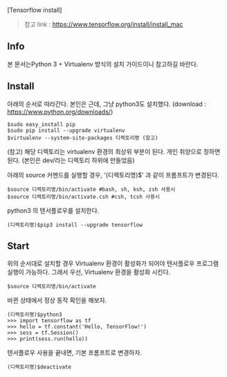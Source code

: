 [Tensorflow install]
> 참고 link : https://www.tensorflow.org/install/install_mac
## Info
본 문서는Python 3 +  Virtualenv 방식의 설치 가이드이니 참고하길 바란다.

## Install
아래의 순서로 따라간다.
본인은 근데, 그냥 python3도 설치했다.
(download : https://www.python.org/downloads/)

```
$sudo easy_install pip
$sudo pip install --upgrade virtualenv
$virtualenv --system-site-packages 디렉토리명 (참고)
```
(참고) 해당 디렉토리는 virtualenv 환경의 최상위 부분이 된다. 개인 취양으로 정하면 된다. (본인은 dev/라는 디렉토리 하위에 만들었음)

아래의 source 커멘드를 실행할 경우, '(디렉토리명)$' 과 같이 프롬프트가 변경된다.
```
$source 디렉토리명/bin/activate #bash, sh, ksh, zsh 사용시
$source 디렉토리명/bin/activate.csh #csh, tcsh 사용시
```

python3 의 텐서플로우를 설치한다.
```
(디렉토리명)$pip3 install --upgrade tensorflow 
```

## Start
위의 순서대로 설치할 경우 Virtualenv 환경이 활성화가 되어야 텐서플로우 프로그램 실행이 가능하다.
그래서 우선, Virtualenv 환경을 활성화 시킨다.
```
$source 디렉토리명/bin/activate
```

바뀐 상태에서 정상 동작 확인을 해보자.
```
(디렉토리명)$python3
>>> import tensorflow as tf
>>> hello = tf.constant('Hello, TensorFlow!')
>>> sess = tf.Session()
>>> print(sess.run(hello))
```

텐서플로우 사용을 끝내면, 기본 프롬프트로 변경하자.
```
(디렉토리명)$deactivate
```
